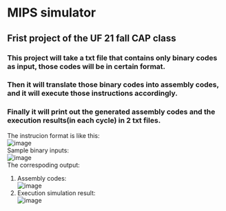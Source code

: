 # MIPS simulator
## Frist project of the UF 21 fall CAP class
### This project will take a txt file that contains only binary codes as input, those codes will be in certain format.
### Then it will translate those binary codes into assembly codes, and it will execute those instructions accordingly.
### Finally it will print out the generated assembly codes and the execution results(in each cycle) in 2 txt files.
The instrucion format is like this: <br/>
![image](https://github.com/AlexWeiZH/Computer-Architecture-Principle-Fall-2021/assets/98062338/36ae402d-9ba7-4616-a8b3-7333101e60f2) <br/>
Sample binary inputs: <br/>
![image](https://github.com/AlexWeiZH/Computer-Architecture-Principle-Fall-2021/assets/98062338/3aee9f33-2e2a-4b01-8733-1889a8172e0e) <br/>
The correspoding output: <br/>
1. Assembly codes: <br/>
![image](https://github.com/AlexWeiZH/Computer-Architecture-Principle-Fall-2021/assets/98062338/031c74ff-73f6-4af1-af23-9a4be8982336) <br/>
2. Execution simulation result: <br/>
![image](https://github.com/AlexWeiZH/Computer-Architecture-Principle-Fall-2021/assets/98062338/e5ab0baa-fbea-438a-8dfa-ca031aec5e6f)




